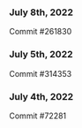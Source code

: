 ### July 8th, 2022

Commit #261830

### July 5th, 2022

Commit #314353


### July 4th, 2022

Commit #72281
